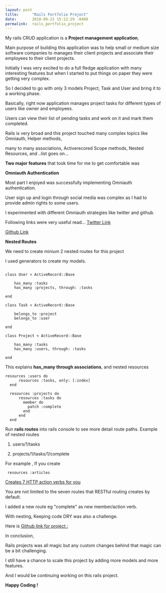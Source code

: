 ```yaml
---
layout: post
title:      "Rails Portfolio Project"
date:       2018-09-21 15:12:29 -0400
permalink:  rails_portfolio_project
---
```



My rails CRUD application is a **Project management  application**, 

Main purpose of building this application was to help small or medium size software companies to manages their client projects and associate their employees to their client projects.

Initially I was very excited to do a full fledge application with many interesting features but 
when I started to put things on paper they were getting very complex.

So I decided to go with only 3 models Project, Task and User and bring it to a working phase. 

Basically, right now application manages project tasks for different types of users like owner and employees.

Users can view their list of pending tasks and work on it and mark them completed.

Rails is very broad and this project touched many complex topics like Omniauth, Helper methods, 

many to many associations, Activerecored Scope methods, Nested Resources, and ..list goes on...

**Two major features** that took time for me to get comfortable was

**Omniauth Authentication** 

Most part I enjoyed was successfully implementing Omniauth authentication.

User sign up and login through social media was complex as I had to provide admin rights to some users.

I experimented with different Omniauth strategies like twitter and github. 

Following links were very useful read...
[Twitter Link](https://developer.twitter.com/en/docs/basics/authentication/overview/3-legged-oauth.html)

[Github Link](https://github.com/omniauth/omniauth-github)



**Nested Routes**

We need to create minium 2 nested routes for this project 

I used generators to create my models. 

```

class User < ActiveRecord::Base

    has_many :tasks
    has_many :projects, through: :tasks
		
end 

class Task < ActiveRecord::Base

    belongs_to :project
    belongs_to :user
		
end 

class Project < ActiveRecord::Base

    has_many :tasks
    has_many :users, through: :tasks
		
end 

```


This explains **has_many through associations**, and nested resources 

```
resources :users do 
      resources :tasks, only: [:index]          
  end 
  
  resources :projects do 
      resources :tasks do 
        member do 
          patch :complete
        end 
      end
  end
```

Run **rails routes** into rails console to see more detail route paths. 
Example of nested routes

1. users/1/tasks

2. projects/1/tasks/1/complete 


For example , If you create 
```
 resources :articles
```

[Creates 7 HTTP action verbs for you ](https://guides.rubyonrails.org/routing.html)

You are not limited to the seven routes that RESTful routing creates by default. 

I added a new route eg  "complete" as new member/action verb.


With nesting, Keeping code DRY was also a challenge.

Here is  [Github link for project :](https://github.com/Su0414/project_management)

In conclusion,

Rails projects was all magic but any custom changes behind that magic can be a bit challenging. 

I still have a chance to scale this project by adding more models and more features. 

And I would be continuing working on this rails project. 



**Happy Coding !**










